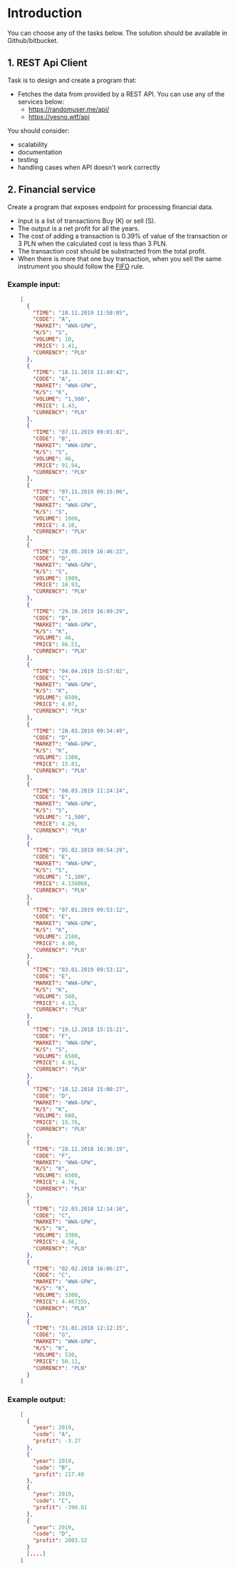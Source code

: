 # Introduction

You can choose any of the tasks below. The solution should be available in Github/bitbucket. 


## 1. REST Api Client

Task is to design and create a program that:
* Fetches the data from provided by a  REST API.
  You can use any of the services below: 
  - https://randomuser.me/api/
  - https://yesno.wtf/api

You should consider: 
* scalability
* documentation
* testing
* handling cases when API doesn't work correctly 


## 2. Financial service

Create a program that exposes endpoint for processing financial data.
* Input is a list of transactions Buy (K) or sell (S).
* The output is a net profit for all the years. 
* The cost of adding a transaction is 0.39% of value of the transaction or 3 PLN when the calculated cost is less than 3 PLN. 
* The transaction cost should be substracted from the total profit.
* When there is more that one buy transaction, when you sell the same instrument you should follow the [FIFO](https://bossa.pl/edukacja/podatek-gieldowy/metoda-fifo) rule.

### Example input:

```json
    [
      {
        "TIME": "18.11.2019 11:58:05",
        "CODE": "A",
        "MARKET": "WWA-GPW",
        "K/S": "S",
        "VOLUME": 10,
        "PRICE": 1.41,
        "CURRENCY": "PLN"
      },
      {
        "TIME": "18.11.2019 11:49:42",
        "CODE": "A",
        "MARKET": "WWA-GPW",
        "K/S": "K",
        "VOLUME": "1,500",
        "PRICE": 1.43,
        "CURRENCY": "PLN"
      },
      {
        "TIME": "07.11.2019 09:01:02",
        "CODE": "B",
        "MARKET": "WWA-GPW",
        "K/S": "S",
        "VOLUME": 46,
        "PRICE": 91.94,
        "CURRENCY": "PLN"
      },
      {
        "TIME": "07.11.2019 09:15:06",
        "CODE": "C",
        "MARKET": "WWA-GPW",
        "K/S": "S",
        "VOLUME": 1000,
        "PRICE": 4.10,
        "CURRENCY": "PLN"
      },
      {
        "TIME": "28.05.2019 16:46:22",
        "CODE": "D",
        "MARKET": "WWA-GPW",
        "K/S": "S",
        "VOLUME": 1980,
        "PRICE": 16.93,
        "CURRENCY": "PLN"
      },
      {
        "TIME": "29.10.2019 16:49:29",
        "CODE": "B",
        "MARKET": "WWA-GPW",
        "K/S": "K",
        "VOLUME": 46,
        "PRICE": 86.51,
        "CURRENCY": "PLN"
      },
      {
        "TIME": "04.04.2019 15:57:02",
        "CODE": "C",
        "MARKET": "WWA-GPW",
        "K/S": "K",
        "VOLUME": 6500,
        "PRICE": 4.07,
        "CURRENCY": "PLN"
      },
      {
        "TIME": "20.03.2019 09:34:49",
        "CODE": "D",
        "MARKET": "WWA-GPW",
        "K/S": "K",
        "VOLUME": 1300,
        "PRICE": 15.81,
        "CURRENCY": "PLN"
      },
      {
        "TIME": "08.03.2019 11:24:24",
        "CODE": "E",
        "MARKET": "WWA-GPW",
        "K/S": "S",
        "VOLUME": "1,500",
        "PRICE": 4.29,
        "CURRENCY": "PLN"
      },
      {
        "TIME": "05.02.2019 09:54:29",
        "CODE": "E",
        "MARKET": "WWA-GPW",
        "K/S": "S",
        "VOLUME": "1,100",
        "PRICE": 4.136068,
        "CURRENCY": "PLN"
      },
      {
        "TIME": "07.01.2019 09:53:12",
        "CODE": "E",
        "MARKET": "WWA-GPW",
        "K/S": "K",
        "VOLUME": 2100,
        "PRICE": 4.00,
        "CURRENCY": "PLN"
      },
      {
        "TIME": "03.01.2019 09:53:12",
        "CODE": "E",
        "MARKET": "WWA-GPW",
        "K/S": "K",
        "VOLUME": 500,
        "PRICE": 4.13,
        "CURRENCY": "PLN"
      },
      {
        "TIME": "19.12.2018 15:15:21",
        "CODE": "F",
        "MARKET": "WWA-GPW",
        "K/S": "S",
        "VOLUME": 6500,
        "PRICE": 4.91,
        "CURRENCY": "PLN"
      },
      {
        "TIME": "18.12.2018 15:00:27",
        "CODE": "D",
        "MARKET": "WWA-GPW",
        "K/S": "K",
        "VOLUME": 680,
        "PRICE": 15.76,
        "CURRENCY": "PLN"
      },
      {
        "TIME": "28.11.2018 16:36:19",
        "CODE": "F",
        "MARKET": "WWA-GPW",
        "K/S": "K",
        "VOLUME": 6500,
        "PRICE": 4.76,
        "CURRENCY": "PLN"
      },
      {
        "TIME": "22.03.2018 12:14:16",
        "CODE": "C",
        "MARKET": "WWA-GPW",
        "K/S": "K",
        "VOLUME": 3300,
        "PRICE": 4.56,
        "CURRENCY": "PLN"
      },
      {
        "TIME": "02.02.2018 16:06:27",
        "CODE": "C",
        "MARKET": "WWA-GPW",
        "K/S": "K",
        "VOLUME": 3300,
        "PRICE": 4.467355,
        "CURRENCY": "PLN"
      },
      {
        "TIME": "31.01.2018 12:12:15",
        "CODE": "G",
        "MARKET": "WWA-GPW",
        "K/S": "K",
        "VOLUME": 530,
        "PRICE": 50.11,
        "CURRENCY": "PLN"
      }
    ]

```

### Example output:


```json
    [
      {
        "year": 2019,
        "code": "A",
        "profit": -3.27
      },
      {
        "year": 2019,
        "code": "B",
        "profit": 217.49
      },
      {
        "year": 2019,
        "code": "C",
        "profit": -390.81
      },
      {
        "year": 2019,
        "code": "D",
        "profit": 2003.52
      }
      [....]
    ]
```

